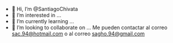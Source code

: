 - 👋 Hi, I’m @SantiagoChivata
- 👀 I’m interested in ...
- 🌱 I’m currently learning ...
- 💞️ I’m looking to collaborate on ... Me pueden contactar al correo sac.94@hotmail.com o al correo sagho.94@gmail.com
